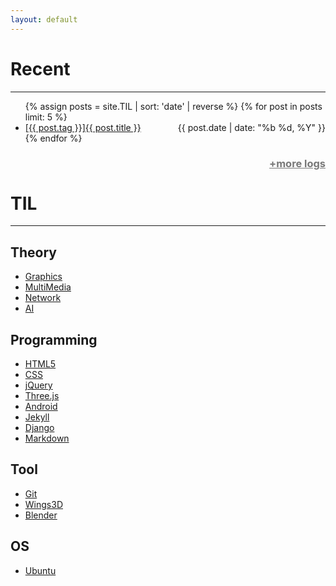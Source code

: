 ```yaml
---
layout: default 
---
```


# Recent  
---
<ul>
{% assign posts = site.TIL | sort: 'date' | reverse %}
{% for post in posts limit: 5 %}
        <li>
    	<a href="{{ post.url }}">[{{ post.tag }}]{{ post.title }}
        	<span style="float:right;"><time datetime="{{ post.date | date:"%d-%m-%Y" }}">{{ post.date | date: "%b %d, %Y" }}</time></span>
        	</a>
    </li>
{% endfor %}
</ul>
<h3><a style="color:#787878;float:right;" href="logs">+more logs</a></h3>
<br>

# TIL   
---

## Theory  
- [Graphics](/tag?value=Graphics)  
- [MultiMedia](/tag?value=MultiMedia)  
- [Network](/tag?value=Network)  
- [AI](/tag?value=AI)  

## Programming  
- [HTML5](/tag?value=HTML5)    
- [CSS](/tag?value=CSS)    
- [jQuery](/tag?value=jQuery)  
- [Three.js](/tag?value=Three.js)  
- [Android](/tag?value=Android)  
- [Jekyll](/tag?value=Jekyll)  
- [Django](/tag?value=Django)  
- [Markdown](/tag?value=Markdown)  
  
## Tool  
- [Git](/tag?value=Git)  
- [Wings3D](/tag?value=Wings3D)  
- [Blender](/tag?value=Blender)  
  
## OS  
- [Ubuntu](/tag?value=Ubuntu)  

<script>
        var tags = {}
        {% assign posts =  site.TIL %}
        {% assign before = "" %}
        {% for post in posts %}
        if(tags["{{post.tag}}"])
                tags["{{post.tag}}"]++;
        else
                tags["{{post.tag}}"]=1;
        {% endfor %}

        var tag_a = document.getElementsByTagName('a');
        var name;
        for(var i=0;i<tag_a.length;i++){
                if((name = tag_a.item(i).innerHTML).indexOf('<') == -1){
                		if(tags[name])
    						tag_a.item(i).innerHTML = name+" ("+tags[name]+")";
                }
        }
</script>
